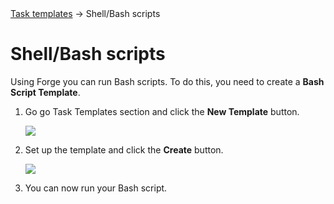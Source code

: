 <div class="breadcrumbs">
    <a href="/user-guide/task-templates/">Task templates</a>
    → Shell/Bash scripts
</div>

# Shell/Bash scripts

Using Forge you can run Bash scripts. To do this, you need to create a **Bash Script Template**.

1. Go go Task Templates section and click the **New Template** button.

   ![](<../../../.gitbook/assets/bash_1.png>)

2. Set up the template and click the **Create** button.

   ![](<../../../.gitbook/assets/bash_2.png>)

3. You can now run your Bash script.